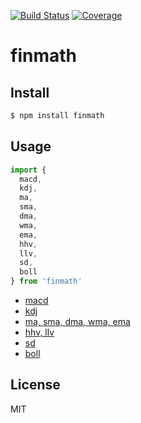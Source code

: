 [![Build Status](https://travis-ci.org/kaelzhang/node-finmath.svg?branch=master)](https://travis-ci.org/kaelzhang/node-finmath)
[![Coverage](https://codecov.io/gh/kaelzhang/node-finmath/branch/master/graph/badge.svg)](https://codecov.io/gh/kaelzhang/node-finmath)
<!-- optional appveyor tst
[![Windows Build Status](https://ci.appveyor.com/api/projects/status/github/kaelzhang/node-finmath?branch=master&svg=true)](https://ci.appveyor.com/project/kaelzhang/node-finmath)
-->
<!-- optional npm version
[![NPM version](https://badge.fury.io/js/finmath.svg)](http://badge.fury.io/js/finmath)
-->
<!-- optional npm downloads
[![npm module downloads per month](http://img.shields.io/npm/dm/finmath.svg)](https://www.npmjs.org/package/finmath)
-->
<!-- optional dependency status
[![Dependency Status](https://david-dm.org/kaelzhang/node-finmath.svg)](https://david-dm.org/kaelzhang/node-finmath)
-->

# finmath

<!-- description -->

## Install

```sh
$ npm install finmath
```

## Usage

```js
import {
  macd,
  kdj,
  ma,
  sma,
  dma,
  wma,
  ema,
  hhv,
  llv,
  sd,
  boll
} from 'finmath'
```

- [macd](https://github.com/kaelzhang/macd)
- [kdj](https://github.com/kaelzhang/kdj)
- [ma, sma, dma, wma, ema](https://github.com/kaelzhang/moving-averages)
- [hhv, llv](https://github.com/kaelzhang/hhv-llv)
- [sd](https://github.com/kaelzhang/s-deviation)
- [boll](https://github.com/kaelzhang/bollinger-bands)

## License

MIT
